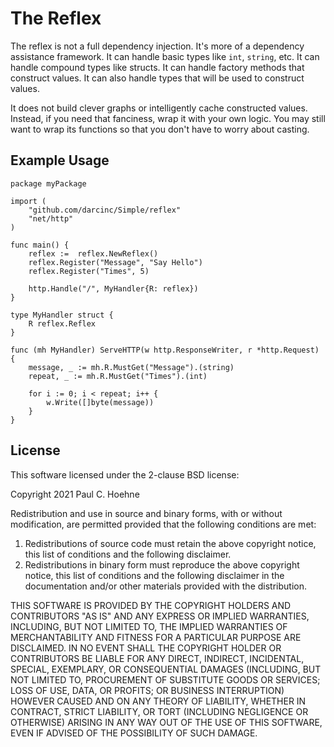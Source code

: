 # The Reflex
The reflex is not a full dependency injection.
It's more of a dependency assistance framework.
It can handle basic types like `int`, `string`, etc.
It can handle compound types like structs.
It can handle factory methods that construct values.
It can also handle types that will be used to construct values.

It does not build clever graphs or intelligently cache constructed values.
Instead, if you need that fanciness, wrap it with your own logic.
You may still want to wrap its functions so that you don't have to worry about casting.

## Example Usage

```golang
package myPackage

import (
	"github.com/darcinc/Simple/reflex"
	"net/http"
)

func main() {
	reflex :=  reflex.NewReflex()
	reflex.Register("Message", "Say Hello")
	reflex.Register("Times", 5)
	
	http.Handle("/", MyHandler{R: reflex})
}

type MyHandler struct {
	R reflex.Reflex
}

func (mh MyHandler) ServeHTTP(w http.ResponseWriter, r *http.Request) {
	message, _ := mh.R.MustGet("Message").(string)
	repeat, _ := mh.R.MustGet("Times").(int)
	
	for i := 0; i < repeat; i++ {
		w.Write([]byte(message))
	}
}

```
## License
This software licensed under the 2-clause BSD license:

Copyright 2021 Paul C. Hoehne

Redistribution and use in source and binary forms, with or without modification, 
are permitted provided that the following conditions are met:

1. Redistributions of source code must retain the above copyright notice, this 
    list of conditions and the following disclaimer.
2. Redistributions in binary form must reproduce the above copyright notice, 
    this list of conditions and the following disclaimer in the documentation 
    and/or other materials provided with the distribution.

THIS SOFTWARE IS PROVIDED BY THE COPYRIGHT HOLDERS AND CONTRIBUTORS "AS IS" AND 
ANY EXPRESS OR IMPLIED WARRANTIES, INCLUDING, BUT NOT LIMITED TO, THE IMPLIED 
WARRANTIES OF MERCHANTABILITY AND FITNESS FOR A PARTICULAR PURPOSE ARE DISCLAIMED. 
IN NO EVENT SHALL THE COPYRIGHT HOLDER OR CONTRIBUTORS BE LIABLE FOR ANY DIRECT, 
INDIRECT, INCIDENTAL, SPECIAL, EXEMPLARY, OR CONSEQUENTIAL DAMAGES (INCLUDING, 
BUT NOT LIMITED TO, PROCUREMENT OF SUBSTITUTE GOODS OR SERVICES; LOSS OF USE, 
DATA, OR PROFITS; OR BUSINESS INTERRUPTION) HOWEVER CAUSED AND ON ANY THEORY OF 
LIABILITY, WHETHER IN CONTRACT, STRICT LIABILITY, OR TORT (INCLUDING NEGLIGENCE OR 
OTHERWISE) ARISING IN ANY WAY OUT OF THE USE OF THIS SOFTWARE, EVEN IF ADVISED OF 
THE POSSIBILITY OF SUCH DAMAGE.